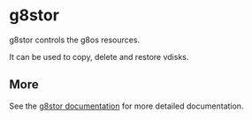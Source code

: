 # g8stor

g8stor controls the g8os resources.

It can be used to copy, delete and restore vdisks.

## More

See the [g8stor documentation](/docs/g8stor/g8stor.md) for more detailed documentation.
